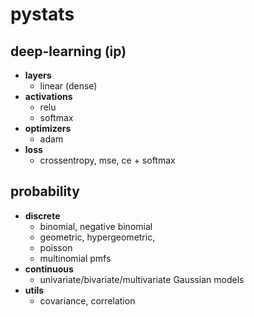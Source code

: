 # pystats
## deep-learning (ip)
 * **layers**
     * linear (dense)
 * **activations** 
     * relu
     * softmax
 * **optimizers**
     * adam
 * **loss**
     * crossentropy, mse, ce + softmax  
## probability
 * **discrete**
     * binomial, negative binomial
     * geometric, hypergeometric,
     * poisson
     * multinomial pmfs
 * **continuous** 
     * univariate/bivariate/multivariate Gaussian models
 * **utils**
     * covariance, correlation